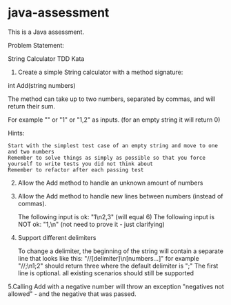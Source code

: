 # java-assessment

This is a Java assessment. 

Problem Statement: 

String Calculator TDD Kata

1. Create a simple String calculator with a method signature:

int Add(string numbers)

The method can take up to two numbers, separated by commas, and will return their sum.

For example "" or "1" or "1,2" as inputs. (for an empty string it will return 0)

Hints:

    Start with the simplest test case of an empty string and move to one and two numbers
    Remember to solve things as simply as possible so that you force yourself to write tests you did not think about
    Remember to refactor after each passing test

2. Allow the Add method to handle an unknown amount of numbers

3. Allow the Add method to handle new lines between numbers (instead of commas).

    The following input is ok: "1\n2,3" (will equal 6)
    The following input is NOT ok: "1,\n" (not need to prove it - just clarifying)

4. Support different delimiters

    To change a delimiter, the beginning of the string will contain a separate line that looks like this: "//[delimiter]\n[numbers…]" for example "//;\n1;2" should return three where the default delimiter is ";"
    The first line is optional. all existing scenarios should still be supported

5.Calling Add with a negative number will throw an exception "negatives not allowed" - and the negative that was passed.




